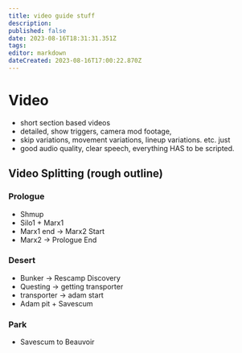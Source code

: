 ```yaml
---
title: video guide stuff
description: 
published: false
date: 2023-08-16T18:31:31.351Z
tags: 
editor: markdown
dateCreated: 2023-08-16T17:00:22.870Z
---
```


# Video 
- short section based videos
- detailed, show triggers, camera mod footage, 
- skip variations, movement variations, lineup variations. etc. just 
- good audio quality, clear speech, everything HAS to be scripted.


## Video Splitting (rough outline)
### Prologue
- Shmup
- Silo1 + Marx1
- Marx1 end → Marx2 Start
- Marx2 → Prologue End

### Desert
- Bunker → Rescamp Discovery
- Questing → getting transporter
- transporter → adam start
- Adam pit + Savescum

### Park
- Savescum to Beauvoir
